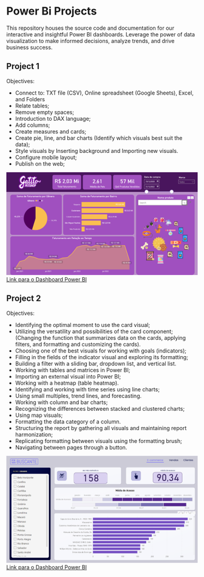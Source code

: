 # Power Bi Projects

This repository houses the source code and documentation for our interactive and insightful Power BI dashboards. Leverage the power of data visualization to make informed decisions, analyze trends, and drive business success.

## Project 1
Objectives:
- Connect to: TXT file (CSV), Online spreadsheet (Google Sheets), Excel, and Folders
- Relate tables;
- Remove empty spaces;
- Introduction to DAX language;
- Add columns;
- Create measures and cards;
- Create pie, line, and bar charts (Identify which visuals best suit the data);
- Style visuals by Inserting  background and Importing new visuals.
- Configure mobile layout;
- Publish on the web;

![Imagem](dashboards_powerbi/Projeto001.png)
[Link para o Dashboard Power BI](https://app.powerbi.com/view?r=eyJrIjoiOGM0MDVjN2MtZmY1Mi00NDZhLWFiYjctMmRjZGZlOTlhYTQyIiwidCI6IjQzMDcxOGMwLWYxODQtNDUwNS04ZThhLTkzMzRmMzdjN2UxOCJ9)

## Project 2
Objectives:

- Identifying the optimal moment to use the card visual;
- Utilizing the versatility and possibilities of the card component;
  (Changing the function that summarizes data on the cards, applying filters, and formatting and customizing the cards).
- Choosing one of the best visuals for working with goals (indicators);
- Filling in the fields of the indicator visual and exploring its formatting;
- Building a filter with a sliding bar, dropdown list, and vertical list.
- Working with tables and matrices in Power BI;
- Importing an external visual into Power BI;
- Working with a heatmap (table heatmap).
- Identifying and working with time series using line charts;
- Using small multiples, trend lines, and forecasting.
- Working with column and bar charts;
- Recognizing the differences between stacked and clustered charts;
- Using map visuals;
- Formatting the data category of a column.
- Structuring the report by gathering all visuals and maintaining report harmonization;
- Replicating formatting between visuals using the formatting brush;
- Navigating between pages through a button.

![Imagem](dashboards_powerbi/Projeto002.png)
[Link para o Dashboard Power BI](https://app.powerbi.com/view?r=eyJrIjoiMTA4NmI5ZDUtODdkMC00N2Y1LWFiMjQtYzBjMmZjMTA1N2Q4IiwidCI6IjQzMDcxOGMwLWYxODQtNDUwNS04ZThhLTkzMzRmMzdjN2UxOCJ9)






